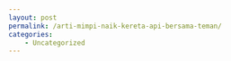 ```yaml
---
layout: post
permalink: /arti-mimpi-naik-kereta-api-bersama-teman/
categories:
    - Uncategorized
---
```


